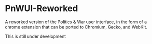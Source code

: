 # PnWUI-Reworked
A reworked version of the Politics &amp; War user interface, in the form of a chrome extension that can be ported to Chromium, Gecko, and WebKit.

This is still under development